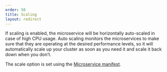 ```yaml
---
order: 50
title: Scaling
layout: redirect
---
```


If scaling is enabled, the microservice will be horizontally auto-scaled in case of high CPU usage. Auto scaling monitors the microservices to make sure that they are operating at the desired performance levels, so it will automatically scale up your cluster as soon as you need it and scale it back down when you don’t.

The scale option is set using the [Microservice manifest](#manifest).
